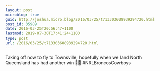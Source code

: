 ```yaml
---
layout: post
microblog: true
guid: http://joshua.micro.blog/2016/03/25/t713303608939294720.html
post_id: 35989
date: 2016-03-25T20:56:47+1100
lastmod: 2019-07-30T17:41:24+1100
type: post
url: /2016/03/25/t713303608939294720.html
---
```

Taking off now to fly to Townsville, hopefully when we land North Queensland has had another win ✌🏻️ #NRLBroncosCowboys
